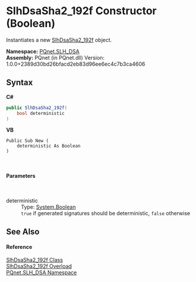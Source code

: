 # SlhDsaSha2_192f Constructor (Boolean)
 

Instantiates a new <a href="58c4e753-34a6-b332-767d-08dcecf27e32">SlhDsaSha2_192f</a> object.

**Namespace:**&nbsp;<a href="5a51e981-67fd-0177-2098-034d6071509d">PQnet.SLH_DSA</a><br />**Assembly:**&nbsp;PQnet (in PQnet.dll) Version: 1.0.0+2389d30bd26bfacd2eb83d96ee6ec4c7b3ca4606

## Syntax

**C#**<br />
``` C#
public SlhDsaSha2_192f(
	bool deterministic
)
```

**VB**<br />
``` VB
Public Sub New ( 
	deterministic As Boolean
)
```

<br />

#### Parameters
&nbsp;<dl><dt>deterministic</dt><dd>Type: <a href="https://docs.microsoft.com/dotnet/api/system.boolean" target="_blank" rel="noopener noreferrer">System.Boolean</a><br />`true` if generated signatures should be deterministic, `false` otherwise</dd></dl>

## See Also


#### Reference
<a href="58c4e753-34a6-b332-767d-08dcecf27e32">SlhDsaSha2_192f Class</a><br /><a href="4aa6dd2c-4427-9441-c10d-f3358a069753">SlhDsaSha2_192f Overload</a><br /><a href="5a51e981-67fd-0177-2098-034d6071509d">PQnet.SLH_DSA Namespace</a><br />